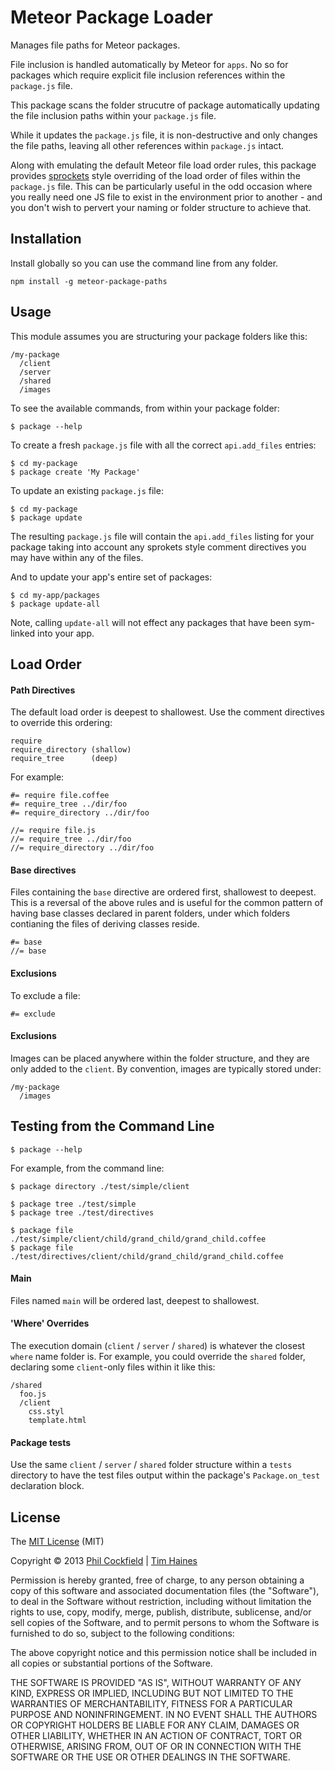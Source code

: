 # Meteor Package Loader
Manages file paths for Meteor packages.

File inclusion is handled automatically by Meteor for `apps`.  No so for packages
which require explicit file inclusion references within the `package.js` file.

This package scans the folder strucutre of package automatically updating the
file inclusion paths within your `package.js` file.

While it updates the `package.js` file, it is non-destructive and only changes
the file paths, leaving all other references within `package.js` intact.

Along with emulating the default Meteor file load order rules, this package
provides [sprockets](https://github.com/sstephenson/sprockets) style overriding
of the load order of files within the `package.js` file.  This can be particularly
useful in the odd occasion where you really need one JS file to exist in the environment
prior to another - and you don't wish to pervert your naming or folder structure
to achieve that.




## Installation
Install globally so you can use the command line from any folder.

    npm install -g meteor-package-paths

## Usage
This module assumes you are structuring your package folders like this:

    /my-package
      /client
      /server
      /shared
      /images

To see the available commands, from within your package folder:

    $ package --help


To create a fresh `package.js` file with all the correct `api.add_files` entries:

    $ cd my-package
    $ package create 'My Package'

To update an existing `package.js` file:

    $ cd my-package
    $ package update

The resulting `package.js` file will contain the `api.add_files` listing for your package taking into account any
sprokets style comment directives you may have within any of the files.

And to update your app's entire set of packages:

    $ cd my-app/packages
    $ package update-all

Note, calling `update-all` will not effect any packages that have been sym-linked into your app.


## Load Order

#### Path Directives
The default load order is deepest to shallowest.  Use the comment directives to override
this ordering:

    require
    require_directory (shallow)
    require_tree      (deep)

For example:

    #= require file.coffee
    #= require_tree ../dir/foo
    #= require_directory ../dir/foo

    //= require file.js
    //= require_tree ../dir/foo
    //= require_directory ../dir/foo

#### Base directives
Files containing the `base` directive are ordered first, shallowest to deepest.  This is a
reversal of the above rules and is useful for the common pattern of having base classes
declared in parent folders, under which folders contianing the files of deriving classes reside.

    #= base
    //= base

#### Exclusions
To exclude a file:

    #= exclude


#### Exclusions
Images can be placed anywhere within the folder structure, and they are only added
to the `client`.  By convention, images are typically stored under:

    /my-package
      /images



## Testing from the Command Line

    $ package --help

For example, from the command line:

    $ package directory ./test/simple/client

    $ package tree ./test/simple
    $ package tree ./test/directives

    $ package file ./test/simple/client/child/grand_child/grand_child.coffee
    $ package file ./test/directives/client/child/grand_child/grand_child.coffee


#### Main
Files named `main` will be ordered last, deepest to shallowest.


#### 'Where' Overrides
The execution domain (`client` / `server` / `shared`) is whatever the closest `where` name folder is.
For example, you could override the `shared` folder, declaring some `client`-only files within it like this:

    /shared
      foo.js
      /client
        css.styl
        template.html


#### Package tests
Use the same `client` / `server` / `shared` folder structure within a `tests` directory
to have the test files output within the package's `Package.on_test` declaration block.



## License

The [MIT License](http://www.opensource.org/licenses/mit-license.php) (MIT)

Copyright © 2013 [Phil Cockfield](https://github.com/philcockfield) | [Tim Haines](https://github.com/timhaines)

Permission is hereby granted, free of charge, to any person obtaining a copy of
this software and associated documentation files (the "Software"), to deal in
the Software without restriction, including without limitation the rights to
use, copy, modify, merge, publish, distribute, sublicense, and/or sell copies of
the Software, and to permit persons to whom the Software is furnished to do so,
subject to the following conditions:

The above copyright notice and this permission notice shall be included in all
copies or substantial portions of the Software.

THE SOFTWARE IS PROVIDED "AS IS", WITHOUT WARRANTY OF ANY KIND, EXPRESS OR IMPLIED,
INCLUDING BUT NOT LIMITED TO THE WARRANTIES OF MERCHANTABILITY, FITNESS FOR A
PARTICULAR PURPOSE AND NONINFRINGEMENT. IN NO EVENT SHALL THE AUTHORS OR COPYRIGHT
HOLDERS BE LIABLE FOR ANY CLAIM, DAMAGES OR OTHER LIABILITY, WHETHER IN AN ACTION
OF CONTRACT, TORT OR OTHERWISE, ARISING FROM, OUT OF OR IN CONNECTION WITH THE
SOFTWARE OR THE USE OR OTHER DEALINGS IN THE SOFTWARE.
